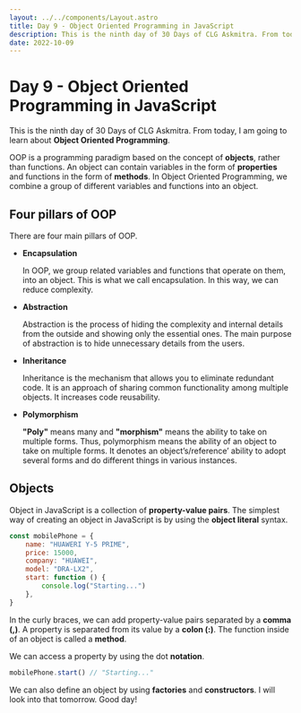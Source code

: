 ```yaml
---
layout: ../../components/Layout.astro
title: Day 9 - Object Oriented Programming in JavaScript
description: This is the ninth day of 30 Days of CLG Askmitra. From today, I am going to learn about Object Oriented Programming in JavaScript.
date: 2022-10-09
---
```


# Day 9 - Object Oriented Programming in JavaScript

This is the ninth day of 30 Days of CLG Askmitra. From today, I am going to learn about **Object Oriented Programming**.

OOP is a programming paradigm based on the concept of **objects**, rather than functions. An object can contain variables in the form of **properties** and functions in the form of **methods**. In Object Oriented Programming, we combine a group of different variables and functions into an object.

## Four pillars of OOP

There are four main pillars of OOP.

-   **Encapsulation**

    In OOP, we group related variables and functions that operate on them, into an object. This is what we call encapsulation. In this way, we can reduce complexity.

-   **Abstraction**

    Abstraction is the process of hiding the complexity and internal details from the outside and showing only the essential ones. The main purpose of abstraction is to hide unnecessary details from the users.

-   **Inheritance**

    Inheritance is the mechanism that allows you to eliminate redundant code. It is an approach of sharing common functionality among multiple objects. It increases code reusability.

-   **Polymorphism**

    **"Poly"** means many and **"morphism"** means the ability to take on multiple forms. Thus, polymorphism means the ability of an object to take on multiple forms. It denotes an object’s/reference’ ability to adopt several forms and do different things in various instances.

## Objects

Object in JavaScript is a collection of **property-value pairs**. The simplest way of creating an object in JavaScript is by using the **object literal** syntax.

```js
const mobilePhone = {
	name: "HUAWERI Y-5 PRIME",
	price: 15000,
	company: "HUAWEI",
	model: "DRA-LX2",
	start: function () {
		console.log("Starting...")
	},
}
```

In the curly braces, we can add property-value pairs separated by a **comma (,)**. A property is separated from its value by a **colon (:)**. The function inside of an object is called a **method**.

We can access a property by using the dot **notation**.

```js
mobilePhone.start() // "Starting..."
```

We can also define an object by using **factories** and **constructors**. I will look into that tomorrow. Good day!

